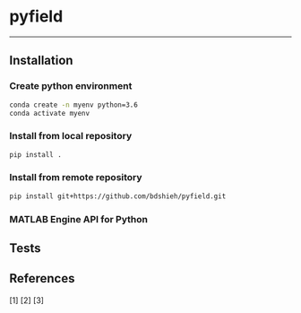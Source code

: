 # pyfield
-----------

## Installation

### Create python environment
``` sh
conda create -n myenv python=3.6
conda activate myenv
```

### Install from local repository

``` sh
pip install .
```


### Install from remote repository
``` sh
pip install git+https://github.com/bdshieh/pyfield.git
```

### MATLAB Engine API for Python

## Tests
## References

[1]
[2]
[3]

